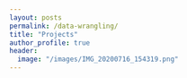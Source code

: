 ```yaml
---
layout: posts
permalink: /data-wrangling/
title: "Projects"
author_profile: true
header:
  image: "/images/IMG_20200716_154319.png"
---
```



